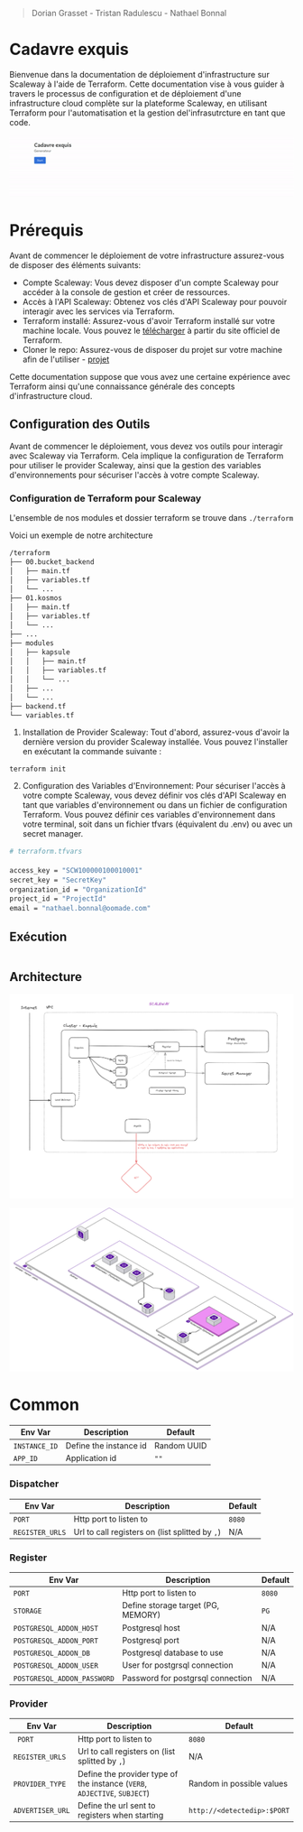 > Dorian Grasset - Tristan Radulescu - Nathael Bonnal

# Cadavre exquis

Bienvenue dans la documentation de déploiement d'infrastructure sur Scaleway à l'aide de Terraform. Cette documentation vise à vous guider à travers le processus de configuration et de déploiement d'une infrastructure cloud complète sur la plateforme Scaleway, en utilisant Terraform pour l'automatisation et la gestion del'infrasutrcture en tant que code.

![](example.gif)

# Prérequis

Avant de commencer le déploiement de votre infrastructure assurez-vous de disposer des éléments suivants:

-   Compte Scaleway: Vous devez disposer d'un compte Scaleway pour accéder à la console de gestion et créer de ressources.
-   Accès à l'API Scaleway: Obtenez vos clés d'API Scaleway pour pouvoir interagir avec les services via Terraform.
-   Terraform installé: Assurez-vous d'avoir Terraform installé sur votre machine locale. Vous pouvez le [télécharger](https://developer.hashicorp.com/terraform/tutorials/aws-get-started/install-cli) à partir du site officiel de Terraform.
-   Cloner le repo: Assurez-vous de disposer du projet sur votre machine afin de l'utiliser - [projet](https://github.com/418-Error/cloud-cadavre-exquis)

Cette documentation suppose que vous avez une certaine expérience avec Terraform ainsi qu'une connaissance générale des concepts d'infrastructure cloud.

## Configuration des Outils

Avant de commencer le déploiement, vous devez vos outils pour interagir avec Scaleway via Terraform. Cela implique la configuration de Terraform pour utiliser le provider Scaleway, ainsi que la gestion des variables d'environnements pour sécuriser l'accès à votre compte Scaleway.

### Configuration de Terraform pour Scaleway

L'ensemble de nos modules et dossier terraform se trouve dans `./terraform`

Voici un exemple de notre architecture
```
/terraform
├── 00.bucket_backend
│   ├── main.tf
│   ├── variables.tf
│   └── ...
├── 01.kosmos
│   ├── main.tf
│   ├── variables.tf
│   └── ...
├── ...
├── modules
│   ├── kapsule
│   │   ├── main.tf
│   │   ├── variables.tf
│   │   └── ...
│   ├── ...
│   └── ...
├── backend.tf
└── variables.tf
```


1. Installation de Provider Scaleway:
Tout d'abord, assurez-vous d'avoir la dernière version du provider Scaleway installée. Vous pouvez l'installer en exécutant la commande suivante :
```
terraform init
```


2. Configuration des Variables d'Environnement: Pour sécuriser l'accès à votre compte Scaleway, vous devez définir vos clés d'API Scaleway en tant que variables d'environnement ou dans un fichier de configuration Terraform. Vous pouvez définir ces variables d'environnement dans votre terminal, soit dans un fichier tfvars (équivalent du .env) ou avec un secret manager.

```bash
# terraform.tfvars

access_key = "SCW100000100010001"
secret_key = "SecretKey"
organization_id = "OrganizationId"
project_id = "ProjectId"
email = "nathael.bonnal@oomade.com"
```

## Exécution

```

```

## Architecture

![](exquisite-corpse1.png)

![](exquisite-corpse2.png)

# Common

| Env Var       | Description            | Default     |
| ------------- | ---------------------- | ----------- |
| `INSTANCE_ID` | Define the instance id | Random UUID |
| `APP_ID`      | Application id         | `""`        |

### Dispatcher

| Env Var         | Description                                     | Default |
| --------------- | ----------------------------------------------- | ------- |
| `PORT`          | Http port to listen to                          | `8080`  |
| `REGISTER_URLS` | Url to call registers on (list splitted by `,`) | N/A     |

### Register

| Env Var                     | Description                        | Default |
| --------------------------- | ---------------------------------- | ------- |
| `PORT`                      | Http port to listen to             | `8080`  |
| `STORAGE`                   | Define storage target (PG, MEMORY) | `PG`    |
| `POSTGRESQL_ADDON_HOST`     | Postgresql host                    | N/A     |
| `POSTGRESQL_ADDON_PORT`     | Postgresql port                    | N/A     |
| `POSTGRESQL_ADDON_DB`       | Postgresql database to use         | N/A     |
| `POSTGRESQL_ADDON_USER`     | User for postgrsql connection      | N/A     |
| `POSTGRESQL_ADDON_PASSWORD` | Password for postgrsql connection  | N/A     |

### Provider

| Env Var          | Description                                                               | Default                     |
| ---------------- | ------------------------------------------------------------------------- | --------------------------- |
| ` PORT`          | Http port to listen to                                                    | `8080`                      |
| `REGISTER_URLS`  | Url to call registers on (list splitted by `,`)                           | N/A                         |
| `PROVIDER_TYPE`  | Define the provider type of the instance (`VERB`, `ADJECTIVE`, `SUBJECT`) | Random in possible values   |
| `ADVERTISER_URL` | Define the url sent to registers when starting                            | `http://<detectedip>:$PORT` |
